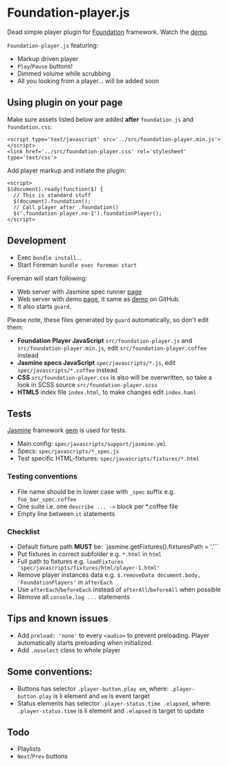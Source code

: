 # Foundation-player.js

Dead simple player plugin for [Foundation](http://foundation.zurb.com/) framework. Watch the [demo](http://qatsi.github.io/foundation-player.js/).

`Foundation-player.js` featuring:
- Markup driven player
- `Play`/`Pause` buttons!
- Dimmed volume while scrubbing
- All you looking from a player… will be added soon

## Using plugin on your page

Make sure assets listed below are added **after** `foundation.js`  and `foundation.css`:

```
<script type='text/javascript' src='../src/foundation-player.min.js'></script>
<link href='../src/foundation-player.css' rel='stylesheet' type='text/css'>
```

Add player markup and initiate the plugin:

```
<script>
$(document).ready(function($) {
  // This is standard stuff
  $(document).foundation();
  // Call player after .foundation()
  $('.foundation-player.no-1').foundationPlayer();
</script>
```

## Development

- Exec `bundle install`...
- Start Foreman `bundle exec foreman start`

Foreman will start following:

- Web server with Jasmine spec runner [page](http://localhost:8888)
- Web server with demo [page](http://localhost:8889), it same as [demo](http://qatsi.github.io/foundation-player.js/) on GitHub.
- It also starts `guard`.

Please note, these files generated by `guard` automatically, so don't edit them:
- **Foundation Player JavaScript** `src/foundation-player.js` and `src/foundation-player.min.js`, edit `src/foundation-player.coffee` instead
- **Jasmine specs JavaScript** `spec/javascripts/*.js`, edit `spec/javascripts/*.coffee` instead
- **CSS** `src/foundation-player.css` is also will be overwritten, so take a look in SCSS source `src/foundation-player.scss`
- **HTML5** index file `index.html`, to make changes edit `index.haml`

## Tests

[Jasmine](http://jasmine.github.io/) framework [gem](https://github.com/jasmine/jasmine-gem) is used for tests.
- Main config: `spec/javascripts/support/jasmine.yml`
- Specs: `spec/javascripts/*_spec.js`
- Test specific HTML-fixtures: `spec/javascripts/fixtures/*.html`

### Testing conventions

- File name should be in lower case with `_spec` suffix e.g. `foo_bar_spec.coffee`
- One suite i.e. one `describe ... ->` block per \*.coffee file
- Empty line between `it` statements

### Checklist
- Default fixture path **MUST** be: `jasmine.getFixtures().fixturesPath = '.'``
- Put fixtures in correct subfolder e.g. `*.html` in `html`
- Full path to fixtures e.g. `loadFixtures 'spec/javascripts/fixtures/html/player-1.html'`
- Remove player instances data e.g. `$.removeData document.body, 'FoundationPlayers'` in `afterEach`
- Use `afterEach`/`beforeEach` instead of `afterAll`/`beforeAll` when possible
- Remove all `console.log ...` statements

## Tips and known issues

- Add `preload: 'none'` to every `<audio>` to prevent preloading. Player automatically starts preloading when initialized.
- Add `.noselect` class to whole player

## Some conventions:
- Buttons has selector `.player-button.play em`, where: `.player-button.play` is li element and `em` is event target
- Status elements has selector `.player-status.time .elapsed`, where: `.player-status.time` is li element and `.elapsed` is target to update

## Todo
- Playlists
- `Next`/`Prev` buttons
